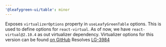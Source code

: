 ```yaml
---
'@leafygreen-ui/table': minor
---
```


Exposes `virtualizerOptions` property in `useLeafyGreenTable` options. This is used to define options for `react-virtual`.
As of now, we have `react-virtual@2.10.4` as out virtualizer dependency. Virtualizer options for this version can be found [on GitHub](https://github.com/TanStack/virtual/blob/v2/docs/src/pages/docs/api.md)
Resolves [LG-3984](https://jira.mongodb.org/browse/LG-3984)

